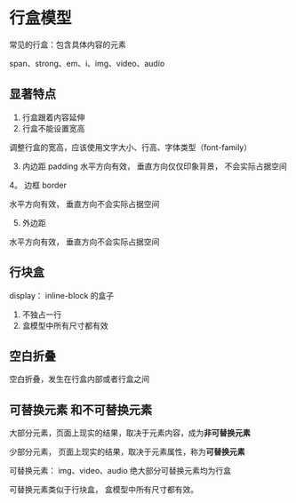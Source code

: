 # 行盒模型
常见的行盒：包含具体内容的元素

span、strong、em、i、img、video、audio

## 显著特点
1. 行盒跟着内容延伸
2. 行盒不能设置宽高

调整行盒的宽高，应该使用文字大小、行高、字体类型（font-family）

3. 内边距
padding
水平方向有效， 垂直方向仅仅印象背景， 不会实际占据空间

4。 边框
border

水平方向有效， 垂直方向不会实际占据空间

5. 外边距

水平方向有效， 垂直方向不会实际占据空间

## 行块盒
display： inline-block 的盒子

1. 不独占一行
2. 盒模型中所有尺寸都有效

## 空白折叠

空白折叠，发生在行盒内部或者行盒之间

## 可替换元素 和不可替换元素

大部分元素，页面上现实的结果，取决于元素内容，成为**非可替换元素**

少部分元素， 页面上现实的结果，取决于元素属性，称为**可替换元素**


可替换元素： img、video、audio
绝大部分可替换元素均为行盒

可替换元素类似于行块盒， 盒模型中所有尺寸都有效。



